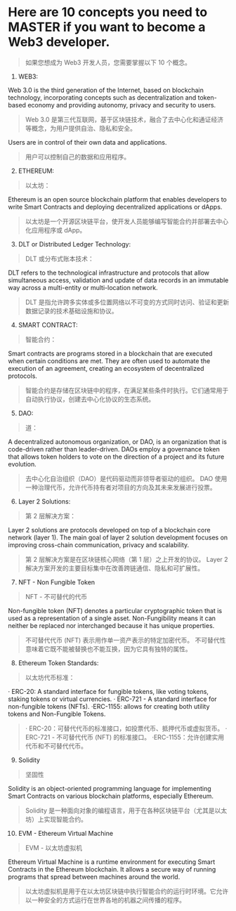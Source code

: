 # Here are 10 concepts you need to MASTER if you want to become a Web3 developer.
> 如果您想成为 Web3 开发人员，您需要掌握以下 10 个概念。

1) WEB3:

Web 3.0 is the third generation of the Internet, based on blockchain technology, incorporating concepts such as decentralization and token-based economy and providing autonomy, privacy and security to users.
> Web 3.0 是第三代互联网，基于区块链技术，融合了去中心化和通证经济等概念，为用户提供自治、隐私和安全。

Users are in control of their own data and applications.
> 用户可以控制自己的数据和应用程序。


2) ETHEREUM:
> 以太坊：

Ethereum is an open source blockchain platform that enables developers to write Smart Contracts and deploying decentralized applications or dApps.
> 以太坊是一个开源区块链平台，使开发人员能够编写智能合约并部署去中心化应用程序或 dApp。

3) DLT or Distributed Ledger Technology:
> DLT 或分布式账本技术：

DLT refers to the technological infrastructure and protocols that allow simultaneous access, validation and update of data records in an immutable way across a multi-entity or multi-location network.
> DLT 是指允许跨多实体或多位置网络以不可变的方式同时访问、验证和更新数据记录的技术基础设施和协议。

4) SMART CONTRACT: 
> 智能合约：

Smart contracts are programs stored in a blockchain that are executed when certain conditions are met. They are often used to automate the execution of an agreement, creating an ecosystem of decentralized protocols.
> 智能合约是存储在区块链中的程序，在满足某些条件时执行。它们通常用于自动执行协议，创建去中心化协议的生态系统。

5) DAO:
> 道：

A decentralized autonomous organization, or DAO, is an organization that is code-driven rather than leader-driven. 
DAOs employ a governance token that allows token holders to vote on the direction of a project and its future evolution.
> 去中心化自治组织（DAO）是代码驱动而非领导者驱动的组织。
> DAO 使用一种治理代币，允许代币持有者对项目的方向及其未来发展进行投票。

6) Layer 2 Solutions:
> 第 2 层解决方案：

Layer 2 solutions are protocols developed on top of a blockchain core network (layer 1). The main goal of layer 2 solution development focuses on improving cross-chain communication, privacy and scalability.
> 第 2 层解决方案是在区块链核心网络（第 1 层）之上开发的协议。 Layer 2 解决方案开发的主要目标集中在改善跨链通信、隐私和可扩展性。


7) NFT - Non Fungible Token
> NFT - 不可替代的代币

Non-fungible token (NFT) denotes a particular cryptographic token that is used as a representation of a single asset. 
Non-Fungibility means it can neither be replaced nor interchanged because it has unique properties.
> 不可替代代币 (NFT) 表示用作单一资产表示的特定加密代币。
> 不可替代性意味着它既不能被替换也不能互换，因为它具有独特的属性。


8) Ethereum Token Standards:
> 以太坊代币标准：

· ERC-20: A standard interface for fungible tokens, like voting tokens, staking tokens or virtual currencies.
· ERC-721 - A standard interface for non-fungible tokens (NFTs).
·ERC-1155: allows for creating both utility tokens and Non-Fungible Tokens.
> · ERC-20：可替代代币的标准接口，如投票代币、抵押代币或虚拟货币。
> · ERC-721 - 不可替代代币 (NFT) 的标准接口。
> ·ERC-1155：允许创建实用代币和不可替代代币。

9) Solidity
> 坚固性

Solidity is an object-oriented programming language for implementing Smart Contracts on various blockchain platforms, especially Ethereum.
> Solidity 是一种面向对象的编程语言，用于在各种区块链平台（尤其是以太坊）上实现智能合约。

10) EVM - Ethereum Virtual Machine
> EVM - 以太坊虚拟机

Ethereum Virtual Machine is a runtime environment for executing Smart Contracts in the Ethereum blockchain. It allows a secure way of running programs that spread between machines around the world.
> 以太坊虚拟机是用于在以太坊区块链中执行智能合约的运行时环境。它允许以一种安全的方式运行在世界各地的机器之间传播的程序。



